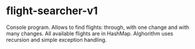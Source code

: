 # flight-searcher-v1
Console program. Allows to find flights: through, with one change and with many changes. All available flights are in HashMap.
Alghorithm uses recursion and simple exception handling.
